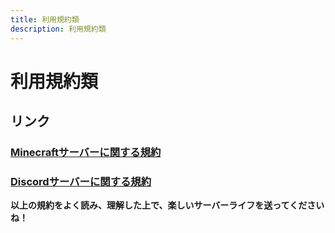 ```yaml
---
title: 利用規約類
description: 利用規約類
---
```

# 利用規約類

## リンク

### [**Minecraftサーバーに関する規約**](https://docs.google.com/document/d/1gsJ0TPJrwA7s5h_nueXe9HXROpzjdWaMT4WTnU5dC2E)

### [**Discordサーバーに関する規約**](https://docs.google.com/document/d/1WnymBbHbVBsbLBSIvH1x5OMJXaehRiV14faSF-f-2lQ)

**以上の規約をよく読み、理解した上で、楽しいサーバーライフを送ってくださいね！**
